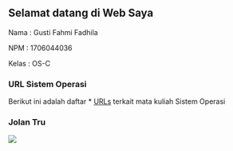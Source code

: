 ## Selamat datang di Web Saya

Nama	: Gusti Fahmi Fadhila

NPM		: 1706044036

Kelas	: OS-C

### URL Sistem Operasi

Berikut ini adalah daftar * [URLs](URLs/) terkait mata kuliah Sistem Operasi

### Jolan Tru
<img src="https://mk0brownsnation85l0k.kinstacdn.com/wp-content/uploads/2020/05/1024px-Elvis_Presley_1958.jpg">
